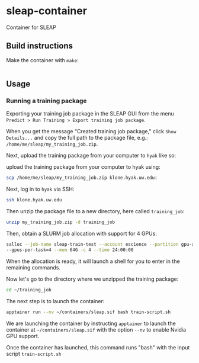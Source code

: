 # sleap-container
Container for SLEAP

## Build instructions

Make the container with `make`:

```bash
```

## Usage

### Running a training package

Exporting your training job package in the SLEAP GUI from the menu  `Predict > Run Training > Export
training job package`. 

When you get the message "Created training job package," click  `Show Details...` and copy the full path to the package file, e.g.:
`/home/me/sleap/my_training_job.zip`.

Next, upload the training package from your computer to `hyak` like so:

upload the training package from your computer to hyak using:

```bash
scp /home/me/sleap/my_training_job.zip klone.hyak.uw.edu:
```

Next, log in to `hyak` via SSH:

```bash
ssh klone.hyak.uw.edu
```

Then unzip the package file to a new directory, here called `training_job`:

```bash
unzip my_training_job.zip -d training_job
```

Then, obtain a SLURM job allocation with support for 4 GPUs:

```bash
salloc --job-name sleap-train-test --account escience --partition gpu-a40 -G 4
--gpus-per-task=4 --mem 64G -c 4 --time 24:00:00
```

When the allocation is ready, it will launch a shell for you to enter in the
remaining commands.


Now let's go to the directory where we unzipped the training package:

```bash
cd ~/training_job
```

The next step is to launch the container:

```bash
apptainer run --nv ~/containers/sleap.sif bash train-script.sh
```

We are launching the container by instructing `apptainer` to launch the container
at `~/containers/sleap.sif` with the option `--nv` to enable Nvidia GPU support.

Once the container has launched, this command runs "bash" with the input script
`train-script.sh`
